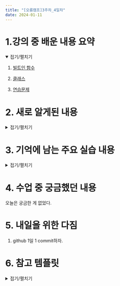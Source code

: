 ```yaml
---
title: "[오름캠프]3주차_4일차"
date: 2024-01-11
---
```


# 1.강의 중 배운 내용 요약

<details open>
<summary>접기/펼치기</summary>
<div markdown="1">  

1. [빌트인 함수](https://colab.research.google.com/drive/1_-IFo1_H4bBal3Udpo5mXTt9PxDQIjSp?usp=sharing)
 
2. [클래스](https://colab.research.google.com/drive/1u_Fx2v070iL38hSfBIkeeH60aFGxbAlX?usp=sharing)

3. [연습문제](https://colab.research.google.com/drive/1o6YkquKacZG-9-Y7LTmWq_deMkH6DHMZ?usp=sharing)
    
</div>
</details>

# 2. 새로 알게된 내용

<details close>
<summary>접기/펼치기</summary>
<div markdown="1">  


1. lambda + filter 함수 활용

    - 코드

        ```python
        # 1. 비교연산 활용
        list(filter(lambda x: x> 50 and x < 80, range(100)))

        # 2. 삼항 연산자 활용
        list(filter(lambda x : True if x % 3 ==0 or x % 6 == 0 else False, range(100)))

        # 3. 산술연산 활용
        list(filter(lambda x: x %2,range(100))) # 홀수를!?

        # [0, 1, 2, 3, 4, 5, 6, 7, 8, 9]
        # x == 0 일때 => lambda x: x % 2 => 0 => False로 평가!
        # x == 1 일때 => lambda x: x % 2 => 1 => True로 평가!
        # x == 2 일때 => lambda x: x % 2 => 0 => False
        # x == 3 일때 => lambda x: x % 2 => 1 => True
        # x == 4 일때 => lambda x: x % 2 => 0
        # x == 5 일때 => lambda x: x % 2 => 1
        # x == 6 일때 => lambda x: x % 2 => 0
        # => 홀수만 True가 되어 홀수만 출력
        ```

2. sorted 활용 - key , reverse, 우선순위

    - 코드

        ```python
        # 아래와 같은 형식으로 반별 점수가 주어진다고 하겠다.

        반별점수 = [
            ['이름', '국어', '영어', '수학'],
            ['이름', '국어', '영어', '수학'],
            ['이름', '국어', '영어', '수학'],
            ['이름', '국어', '영어', '수학'],
        ]

        #################################################

        반별점수 = [
            ['홍길동', 30, 55, 22],
            ['홍춘향', 55, 60, 73],
            ['이철수', 32, 65, 68],
            ['이호준', 92, 11, 95],
        ]

        # 1. key - 수학을 기준으로 정렬하겠다.

        def 함수(x):
            return x[3] # 수학 점수

        sorted(반별점수, key = 함수) # 가장 중요한 것은 이 key 함수의 return 값대로 정렬한다는 것

        # 2. reverse - 평균점수가 높은 순으로 정렬
        sorted(반별점수, key= lambda x: x[1] + x[2]+ x[3]) # 더한 값이 크면 평균도 크기 때문에
        sorted(반별점수, key= lambda x: x[1] + x[2]+ x[3], reverse = True)# 내림차순 정렬! => 평균 점수가 높은 거 부터 나와야

        # 3. 우선순위
        # 동점자인 경우 수학점수를 우선으로 두겠따
        반별점수 = [
            ['홍길동', 50, 50, 50],
            ['이철수', 45, 50, 55],
            ['홍춘향', 60, 35, 75],
            ['이호준', 92, 11, 95]

        ]

        # 1
        # sorted(반별점수, key= lambda x: x[1] + x[2] + x[3], reverse=True)

        #2
        sorted(반별점수, key= lambda x: (x[1] + x[2] + x[3], x[3]), reverse=True)

        ```

3. zip 과 enumerate

    - 코드

        ```python
        # zip에 순서가 있어야할 떄가 있음
        list(enumerate(zip('hello', 'world'), 1))

        '''
        출력
        [(1, ('h', 'w')),
        (2, ('e', 'o')),
        (3, ('l', 'r')),
        (4, ('l', 'l')),
        (5, ('o', 'd'))]
        '''

        list((idx, x, y) for idx, (x, y) in enumerate(zip('hello', 'world'), 1)) # 언패킹후 다시 패킹해서 순서랑 값이랑 하나로 묶음

        '''
        출력
        [(1, 'h', 'w'), (2, 'e', 'o'), (3, 'l', 'r'), (4, 'l', 'l'), (5, 'o', 'd')]
        '''

        # 제너레이터를 만들어서 활용(어려운 경우) => 제너레이터는 심화과정에서 다시 다룸
        def gen():
            i = 1
            while True:
                yield i
                i +=1
        list(zip(gen(), 'hello', 'world'))

        # 예제
        # sorted(x, key =??)
        s = [1, 3, 4, 8, 13, 17, 20]
        x = list(zip(s, s[1:]))

        sorted(x, key= lambda x:abs(x[0] - x[1]))  # x[0]이 x[1] 보다 작을 경우 '-'가 되어서 차의 결과를 절대값 처리해서 양수로 변환.

        ```

4. str과 repr

    - 코드

        ```python
        # 다른 값이 출력될 수 도 있다는 것을 기억해야함.
        a = 10
        print(a) # a.__str__
        a # a.__repr__
        repr(a) # a.__repr__


        # 코드 예
        # 실제 Django 에서 사용하는 코드

        class Notice:
            '''
            게시물 클래스
            '''

            def __init__(self, title, contents):
                self.title = title
                self.contents = contents

            def __str__(self):
                return self.title

            def __repr__(self):
                '''
                repr이라는 값은 제가 임의로 만든 값이 아닙니다!
                정해져 있는 이름입니다.
                '''
                return f'{self.title}, {self.contents}'

        게시물1 = Notice('파이썬 이렇게 어려운 줄 몰랐다', '내가 알던 파이썬이 아니야')
        게시물2 = Notice('Django는 이렇게 재미있을 줄 몰랐다', '파이썬을 잘 못해서 내가 할 수 있을 줄 몰랐는데')

        print(게시물1) # 게시물1.__str__ # 로그로 출력할 때
        게시물1 # 게시물1.__repr__

        repr(게시물1) # 그 자료형을 대표하는 문자열 취급

        ```

5. match 와 get

    - 코드

        ```python

        # match 예
        요일 = ''

        match 요일:
            case 0:
                print('일요일')
            case 1:
                print('월요일')
            case 2:
                print('화요일')
            case 3:
                print('수요일')
            case 4:
                print('목요일')
            case 5:
                print('금요일')
            case 6:
                print('토요일')
            case _:
                print('요일없음!')
        # 출력: 요일없음!

        # get 예
        # 여러분들은 오히려 이런 코드보다 아래 코드를 더 많이 많나게 되실 겁니다.
        def 요일반환(요일):
            return {
                0: '일요일',
                1: '월요일',
                2: '화요일',
                3: '수요일'
            }.get(요일, '요일없음')

        요일반환(2) # 출력: 화요일
        요일반환(100) # 출력 : 요일없음 
        ```

6. == 와 파이썬의 특징

    - 코드

        ```python
        [1, 2, 3] == [1, 2, 3] # 출력 : True ; 다른 언어에서는 이게 False인 경우가 많다. 다른 언어들의 경우, 값이 아닌 메모리 주소 공간을 보고 비교

        [1, 2, 3] is [1, 2, 3] # 출력 : False

        ```

7. class 만들어보기 - Post -> 인스턴스 변수와 메서드 이해

    - 코드

        ```python
        # 1번
        # 클래스를 설계하실 때
        # 첫 번째로 - 모든 인스턴스에서 공유해야할 변수(클래스 변수)나 메서드 설정
        # 두 번째로 - 인스턴스 고유의 영역
        # in_created_at(스네이크 표기법) = 파이썬 권고사항
        # inCreatedAt(카멜 표기법) - 파이썬에서는 잘 사용하지 않습니다.(JavaScript에서는 많이 사용합니다.)
        # (파스칼 표기법) - 파이썬 클래스

        class Post:
            # def __init__(self, title, contents, count, created_at, updated_at, author):
            def __init__(
                    self,
                    in_title='',
                    in_contents='',
                    in_count=0,
                    in_crerate_at='',
                    in_updated_at='',
                    in_author=''
                ):
                self.title = in_title
                self.contents = in_contents
                self.count = in_count
                self.created_at = in_crerate_at
                self.updated_at = in_updated_at
                self.author = in_author

            def __str__(self):
                return self.title

            def __repr__(self):
                return self.title


            def __add__(self, next): # 다음 값은 보통 next로 표현
                # return self.count + next.count
                return self.title + next.title

            def __len__(self):
                pass

            def update(self, in_contents): # in_ 실무에서 사용하는 접두사가 아닙니다!. 여러분의 이해를 돕기 위한 변수입니다.
                self.contents = in_contents
                return '게시물 수정에 성공했습니다! 200'


            def delete(self):
                pass

        게시물1 = Post(
            '파이썬은 참 깊군요',
            '오늘은 파이썬 클래스를 배웠는 데 너무 어렵기도 한고, 신기했습니다.',
            0,
            '2024-01-11',
            '2024-01-11',
            '이호준'

        )

        게시물2 = Post('2', '22', 0, '2024-01-11', '2024-01-11', '이호준' )

        print(게시물1) # __str__, __repr__ 설정 안 한경우 출력: <__main__.Post object at 0x7fcf0c2ff730>
        print(게시물1.title)
        print(게시물1 + 게시물2) # + 연산이 나오면 앞(게시물1)의 __add__가 실행됩니다.
        게시물1.update('hello wolrd')
        게시물1.contents

        # 이해하지 않으셔도 됩니다.
        게시물1 == 게시물2 # 이 코드는 이제 title만 비교하는 코드가 되었습니다.
        ```

8. class 만들어보기 - Dot -> next 활용과 root

    - 코드
    
        ```python
        class Dot:
            def __init__(self, x, y):
                self.x = x
                self.y = y

            def __add__(self, next):
                return (self.x + next.x, self.y + next.y) # tuple로 줘서 수정될 여지를 없앰.

            def __mul__(self, next):
                return (self.x * next.x, self.y * next.y)

            def distance(self, next):
                dx = self.x - next.x
                dy = self.y - next.y
                return (dx **2 + dy ** 2) ** 0.5 # root는 **0.5로 많이 사용

        dot1 = Dot(20, 10)
        dot2 = Dot(30, 5)

        dot1 + dot2
        dot1 * dot2
        dot1.distance(dot2)

        ```


9. class 만들어보기 - Character -> 인스턴스 별 속성 설정 및 인스턴스 간 상호작용

    * 코드

        ```python
        class Character:
            def __init__(self, name, skill, hp, mp, power, x):
                self.name = name
                self.skill = skill
                self.hp = hp
                self.mp = mp
                self.power = power
                self.x = x

            def move(self):
                self.x += 100

            def attact(self, next):
                next.hp -= self.power


        주인공1 = Character('licat', '질풍검', 100, 100, 10, 10)
        몹1 = Character('licat', '질풍검', 100, 100, 10, 10)

        주인공1.attact(몹1)
        몹1.hp
        ```

</div>
</details>

# 3. 기억에 남는 주요 실습 내용

<details close>
<summary>접기/펼치기</summary>
<div markdown="1"> 

## 1. 게임 밸런스 조절

### 1. 조건

```markdown
* 문제 및 조건 링크 : https://100.pyalgo.co.kr/?page=10
```

### 2. 완성 코드

<details close>
<summary>접기/펼치기</summary>
<div markdown="1">

```python
def solution(data):
    if 3 <= len(data) <= 3: # 캐릭터의 수 제한
        for x in data: # 캐릭터
            for y in x[1:]: # 능력치
                if 10 <= y <= 100: # 능력치 제한
                    continue
                else: # 범위 밖 능력치 탐지
                    print(f'{x[0]}에게서 범위 밖 능력치를 탐지했습니다.') # 모든 캐릭터의 능력치를 봐야해서 return이 아닌 print

        mal_list = sorted([x[0] for x in data if sum(x[1:]) > 350]) # 능력치합 350 초과 -> 이상 능력치 이름 리스트 -> 알파벳 순으로 오름차순
        return mal_list

    else: # 캐릭터 수가 부족하거나 너무 많을 경우
        msg = '캐릭터 수가 부적절합니다. 3 ~ 10명의 캐릭터 정보를 입력해주세요'
        return msg
```

</div>
</details>


## 2. 주간 최고 온도 기록 분석

### 1. 조건

```markdown
* 문제 및 조건 링크 : https://100.pyalgo.co.kr/?page=18
```

### 2. 완성 코드

<details close>
<summary>접기/펼치기</summary>
<div markdown="1">

```python
def solution(data):
    if 7 <= len(data) <= 30: # 기상 데이터의 수 제한
        sorted_tmp = sorted(data.items(), key = lambda x:x[1], reverse=True) # 온도 높은 순 정렬 ; value 기준으로 내림차순 정렬
        top3_list = [f'{day}: {tmp}' for day, tmp in sorted_tmp][:3] # 값의 형태 변경 : (날짜, 온도) -> '날짜: 온도' -> 상위 3일 기온으로 슬라이싱

        # 문자열 형태 변경 : '2024-01-06: 21' -> '24-01-06: 21'
        changed_str = []
        for x in top3_list:
            x = x[2:]
            changed_str.append(x)
        return changed_str
    else:
        msg ='잘못 입력하셨습니다. 기온 데이터를 최소 7개에서 최대 30개까지 입력해주세요.'
        return msg
```

</div>
</details>



</div>
</details>

# 4. 수업 중 궁금했던 내용
오늘은 궁금한 게 없었다. 

# 5. 내일을 위한 다짐
1. github 1일 1 commit하자.

# 6. 참고 템플릿

<details close>
<summary>접기/펼치기</summary>
<div markdown="1">
    
    [오늘 강의 요약 정리] - 오늘 어떤 것을 배웠나요?

    [오늘의 발견] - 오늘 배웠던 것 중에 처음 알았던 것은 어떤 것이 있었나요?

    [오늘의 실습] - 실습때 했던 코드를 첨부하는 것을 추천드립니다.

    [오늘의 질문] - 이해가 가지 않았다던가? 추가적으로 궁금한 것을 정리해보세요.

    [오늘의 복습] - 남은 시간 동안 어떻게 복습할 것인지?

    [내일을 위한 다짐] - 개인적인 피드백을 적어보고, 중간에 마음이 꺾이지 않기 위해 나의 다짐을 적어보고, 오늘을 정리해봅시다.

</div>
</details>
